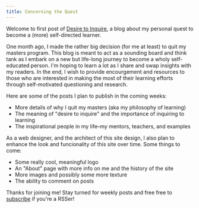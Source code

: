 ```yaml
---
title: Concerning the Quest 
---
```

Welcome to first post of <a href="http://desiretoinquire.com">Desire to Inquire</a>, a blog about my personal quest to become a (more) self-directed learner.

One month ago, I made the rather big decision (for me at least) to quit my masters program. This blog is meant to act as a sounding board and think tank as I embark on a new but life-long journey to become a wholy self-educated person. I'm hoping to learn a lot as I share and swap insights with my readers. In the end, I wish to provide encourgement and resources to those who are interested in making the most of their learning efforts through self-motivated questioning and research.

Here are some of the posts I plan to publish in the coming weeks:

- More details of why I quit my masters (aka my philosophy of learning)
- The meaning of "desire to inquire" and the importance of inquiring to learning
- The inspirational people in my life–my mentors, teachers, and examples 

As a web designer, and the architect of this site design, I also plan to enhance the look and funcionality of this site over time. Some things to come:

- Some really cool, meaningful logo
- An "About" page with more info on me and the history of the site
- More images and possibly some more texture
- The ability to comment on posts

Thanks for joining me! Stay turned for weekly posts and free free to <a href="http://desiretoinquire.com/feed.xml">subscribe</a> if you're a RSSer!
